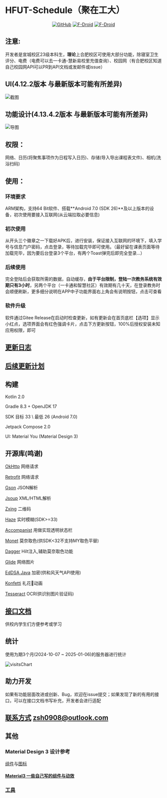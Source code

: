 # HFUT-Schedule（聚在工大）
<div align="center">

[![GitHub](https://img.shields.io/github/v/release/Chiu-xaH/HFUT-Schedule?logo=github&label=GitHub&style=for-the-badge)](https://github.com/Chiu-xaH/HFUT-Schedule/releases/latest)
[![F-Droid](https://img.shields.io/f-droid/v/com.hfut.schedule?logo=fdroid&style=for-the-badge)](https://f-droid.org/packages/com.hfut.schedule)
[![F-Droid](https://img.shields.io/github/v/release/Chiu-xaH/HFUT-Schedule?logo=gitee&label=Gitee&style=for-the-badge)](https://gitee.com/chiu-xah/HFUT-Schedule/releases/tag/Android)

</div>

## 注意:

开发者是宣城校区23级本科生，**理论**上合肥校区可使用大部分功能，除寝室卫生评分、电费（电费可以去一卡通-慧新易校里充值查询）、校园网（有合肥校区知道自己校园网API可以PR到API文档或发邮件或issue）

## UI(4.12.2版本 与最新版本可能有所差异)
![截图](/img/ui.jpg)

## 功能设计(4.13.4.2版本 与最新版本可能有所差异)
![导图](/img/mindMaster.png)

## 权限：
网络、日历(将聚焦事项作为日程写入日历)、存储(导入导出课程表文件)、相机(洗浴扫码)

## 使用：

### 环境要求
ARM架构，支持64 Bit软件、搭载**Android 7.0 (SDK 26)**及以上版本的设备，初次使用要接入互联网(从云端拉取必要信息)

### 初次使用
从开头三个徽章之一下载好APK后，进行安装，保证接入互联网的环境下，填入学号与信息门户密码，点击登录，等待加载完毕即可使用。（最好留在课表页面等待加载完毕，因为要后台登录3个平台，有两个Toast弹完后即完全登录...）

### 后续使用
完全登陆后会获取所需的数据，自动缓存，**由于平台限制，登陆一次教务系统有效期只有3小时**，另两个平台（一卡通和智慧社区）有效期有几十天，在登录教务时会顺便刷新，更多细分说明在APP中子功能界面右上角会有说明按钮，点击可查看

### 软件升级

软件通过Gitee Release在启动时检查更新，如有更新会在首页底栏【选项】显示小红点，选项界面会有红色强调卡片，点击下方更新按钮，100%后授权安装未知应用权限，即可 

## [更新日志](markdown/UPDATE.md)

## [后续更新计划](markdown/PLAN.md)

## 构建
Kotlin 2.0

Gradle 8.3 + OpenJDK 17

SDK 目标 33 \ 最低 26 (Android 7.0)

Jetpack Compose 2.0

UI: Material You (Material Design 3)

## 开源库(鸣谢)
[OkHttp](https://github.com/square/okhttp) 网络请求

[Retrofit](https://github.com/square/retrofit) 网络请求

[Gson](https://github.com/google/gson) JSON解析

[Jsoup](https://github.com/jhy/jsoup) XML/HTML解析

[Zxing](https://github.com/zxing/zxing) 二维码

[Haze](https://github.com/chrisbanes/haze) 实时模糊(SDK>=33)

[Accompanist](https://github.com/google/accompanist) 用做实现透明状态栏

[Monet](https://github.com/Kyant0/Monet) 莫奈取色(供SDK<32不支持MY取色平替)

[Dagger](https://github.com/google/dagger) Hilt注入,辅助莫奈取色功能

[Glide](https://github.com/bumptech/glide) 网络图片

[EdDSA Java](https://github.com/str4d/ed25519-java) 加密(供和风天气API使用)

[Konfetti](https://github.com/DanielMartinus/Konfetti) 礼花🎉动画

[Tesseract](https://github.com/tesseract-ocr/tessdata) OCR(供识别图片验证码)

## [接口文档](markdown/API.md)
供校内学生们方便参考或学习

## 统计
使用为期3个月(2024-10-07 ~ 2025-01-06)的服务器进行统计

![visitsChart](/img/visitsChart.png)

## 助力开发
如果有功能层面改进或创新、Bug，欢迎在issue提交；如果发现了新的有用的接口，可以在接口文档书写补充，开发者会进行适配

## [联系方式](zsh0908@outlook.com) zsh0908@outlook.com

## 其他

### Material Design 3 设计参考 
[组件](https://m3.material.io/)与[图标](https://fonts.google.com/icons)

#### [Material3 一些自己写的组件与动效](/material3)

### [工具](/tools)





